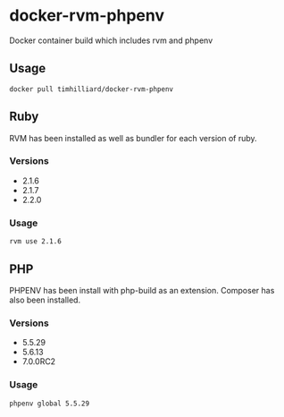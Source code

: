 # docker-rvm-phpenv
Docker container build which includes rvm and phpenv

## Usage
```docker pull timhilliard/docker-rvm-phpenv```

## Ruby
RVM has been installed as well as bundler for each version of ruby.

### Versions
- 2.1.6
- 2.1.7
- 2.2.0

### Usage
```rvm use 2.1.6```

## PHP
PHPENV has been install with php-build as an extension. Composer has also been
installed.

### Versions
- 5.5.29
- 5.6.13
- 7.0.0RC2

### Usage
```phpenv global 5.5.29```
